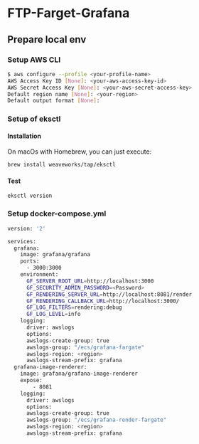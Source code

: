 # FTP-Farget-Grafana

## Prepare local env

### Setup AWS CLI

```bash
$ aws configure --profile <your-profile-name>
AWS Access Key ID [None]: <your-aws-access-key-id>
AWS Secret Access Key [None]: <your-aws-secret-access-key>
Default region name [None]: <your-region>
Default output format [None]:
```

### Setup of eksctl

#### Installation
On macOs with Homebrew, you can just execute:

```bash
brew install weaveworks/tap/eksctl
```

#### Test
```eksctl version```

### Setup docker-compose.yml

```bash
version: '2'

services:
  grafana:
    image: grafana/grafana
    ports:
      - 3000:3000
    environment:
      GF_SERVER_ROOT_URL=http://localhost:3000
      GF_SECURITY_ADMIN_PASSWORD=<Password>
      GF_RENDERING_SERVER_URL=http://localhost:8081/render
      GF_RENDERING_CALLBACK_URL=http://localhost:3000/
      GF_LOG_FILTERS=rendering:debug
      GF_LOG_LEVEL=info
    logging:
      driver: awslogs
      options: 
      awslogs-create-group: true
      awslogs-group: "/ecs/grafana-fargate"
      awslogs-region: <region>
      awslogs-stream-prefix: grafana
  grafana-image-renderer:
    image: grafana/grafana-image-renderer
    expose:
        - 8081
    logging:
      driver: awslogs
      options: 
      awslogs-create-group: true
      awslogs-group: "/ecs/grafana-render-fargate"
      awslogs-region: <region>
      awslogs-stream-prefix: grafana
```





